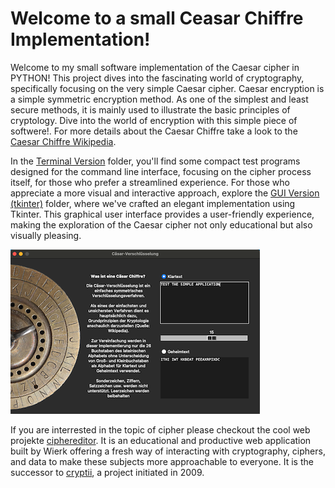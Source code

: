 # Welcome to a small Ceasar Chiffre Implementation!

Welcome to my small software implementation of the Caesar cipher in PYTHON! This project dives into the fascinating world of cryptography, specifically focusing on the very simple Caesar cipher. Caesar encryption is a simple symmetric encryption method. As one of the simplest and least secure methods, it is mainly used to illustrate the basic principles of cryptology. Dive into the world of encryption with this simple piece of softwere!. For more details about the Caesar Chiffre take a look to the [Caesar Chiffre Wikipedia](https://en.wikipedia.org/wiki/Caesar_cipher).

In the [Terminal Version](/Terminal%20Version) folder, you'll find some compact test programs designed for the command line interface, focusing on the cipher process itself, for those who prefer a streamlined experience. For those who appreciate a more visual and interactive approach, explore the [GUI Version (tkinter)](/GUI%20Version%20(tkinter)) folder, where we've crafted an elegant implementation using Tkinter. This graphical user interface provides a user-friendly experience, making the exploration of the Caesar cipher not only educational but also visually pleasing.
  
![](/GUI%20Version%20(tkinter)/Screenshot_small.png)
  
If you are interrested in the topic of cipher please checkout the cool web projekte [ciphereditor](https://ciphereditor.com). It is an educational and productive web application built by Wierk offering a fresh way of interacting with cryptography, ciphers, and data to make these subjects more approachable to everyone. It is the successor to [cryptii](https://cryptii.com), a project initiated in 2009.

